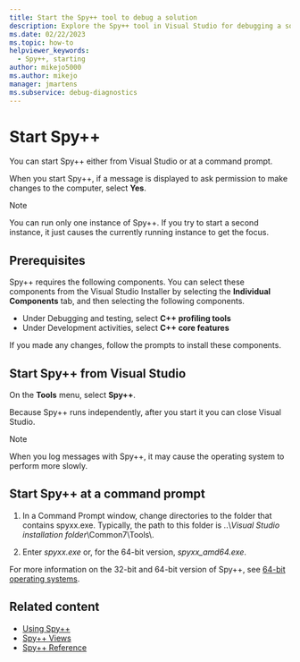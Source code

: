 ```yaml
---
title: Start the Spy++ tool to debug a solution
description: Explore the Spy++ tool in Visual Studio for debugging a solution and start the tool from the integrated development environment (IDE) or from a command prompt.
ms.date: 02/22/2023
ms.topic: how-to
helpviewer_keywords: 
  - Spy++, starting
author: mikejo5000
ms.author: mikejo
manager: jmartens
ms.subservice: debug-diagnostics
---
```

# Start Spy++

You can start Spy++ either from Visual Studio or at a command prompt.

 When you start Spy++, if a message is displayed to ask permission to make changes to the computer, select **Yes**.

> [!NOTE]
> You can run only one instance of Spy++. If you try to start a second instance, it just causes the currently running instance to get the focus.

## Prerequisites

Spy++ requires the following components. You can select these components from the Visual Studio Installer by selecting the **Individual Components** tab, and then selecting the following components.

* Under Debugging and testing, select **C++ profiling tools**
* Under Development activities, select **C++ core features**

If you made any changes, follow the prompts to install these components.

## Start Spy++ from Visual Studio

On the **Tools** menu, select **Spy++**.

Because Spy++ runs independently, after you start it you can close Visual Studio.

> [!NOTE]
> When you log messages with Spy++, it may cause the operating system to perform more slowly.

## Start Spy++ at a command prompt

1. In a Command Prompt window, change directories to the folder that contains spyxx.exe. Typically, the path to this folder is ..\\*Visual Studio installation folder*\Common7\Tools\\.

2. Enter *spyxx.exe* or, for the 64-bit version, *spyxx_amd64.exe*.

For more information on the 32-bit and 64-bit version of Spy++, see [64-bit operating systems](../debugger/introducing-spy-increment.md#64-bit-operating-systems).

## Related content

- [Using Spy++](../debugger/using-spy-increment.md)
- [Spy++ Views](../debugger/spy-increment-views.md)
- [Spy++ Reference](../debugger/spy-increment-reference.md)
